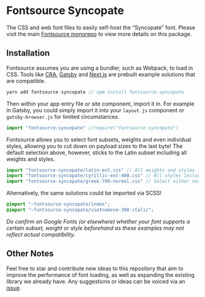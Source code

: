 # Fontsource Syncopate

The CSS and web font files to easily self-host the “Syncopate” font. Please visit the main [Fontsource monorepo](https://github.com/DecliningLotus/fontsource) to view more details on this package.

## Installation

Fontsource assumes you are using a bundler, such as Webpack, to load in CSS. Tools like [CRA](https://create-react-app.dev/), [Gatsby](https://www.gatsbyjs.org/) and [Next.js](https://nextjs.org/) are prebuilt example solutions that are compatible.

```javascript
yarn add fontsource-syncopate // npm install fontsource-syncopate
```

Then within your app entry file or site component, import it in. For example in Gatsby, you could simply import it into your `layout.js` component or `gatsby-browser.js` for limited circumstances.

```javascript
import "fontsource-syncopate" //require("fontsource-syncopate")
```

Fontsource allows you to select font subsets, weights and even individual styles, allowing you to cut down on payload sizes to the last byte! The default selection above, however, sticks to the Latin subset including all weights and styles.

```javascript
import "fontsource-syncopate/latin-ext.css" // All weights and styles included.
import "fontsource-syncopate/cyrillic-ext-400.css" // All styles included.
import "fontsource-syncopate/greek-700-normal.css" // Select either normal or italic.
```

Alternatively, the same solutions could be imported via SCSS!

```scss
@import "~fontsource-syncopate/index";
@import "~fontsource-syncopate/vietnamese-300-italic";
```

_Do confirm on Google Fonts (or elsewhere) whether your font supports a certain subset, weight or style beforehand as these examples may not reflect actual compatibility._

## Other Notes

Feel free to star and contribute new ideas to this repository that aim to improve the performance of font loading, as well as expanding the existing library we already have. Any suggestions or ideas can be voiced via an [issue](https://github.com/DecliningLotus/fontsource/issues).
